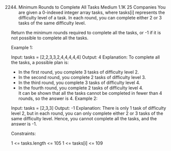 2244. Minimum Rounds to Complete All Tasks
Medium
1.1K
25
Companies
You are given a 0-indexed integer array tasks, where tasks[i] represents the difficulty level of a task. In each round, you can complete either 2 or 3 tasks of the same difficulty level.

Return the minimum rounds required to complete all the tasks, or -1 if it is not possible to complete all the tasks.



Example 1:

Input: tasks = [2,2,3,3,2,4,4,4,4,4]
Output: 4
Explanation: To complete all the tasks, a possible plan is:
- In the first round, you complete 3 tasks of difficulty level 2.
- In the second round, you complete 2 tasks of difficulty level 3.
- In the third round, you complete 3 tasks of difficulty level 4.
- In the fourth round, you complete 2 tasks of difficulty level 4.  
It can be shown that all the tasks cannot be completed in fewer than 4 rounds, so the answer is 4.
Example 2:

Input: tasks = [2,3,3]
Output: -1
Explanation: There is only 1 task of difficulty level 2, but in each round, you can only complete either 2 or 3 tasks of the same difficulty level. Hence, you cannot complete all the tasks, and the answer is -1.


Constraints:

1 <= tasks.length <= 105
1 <= tasks[i] <= 109

